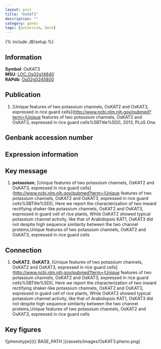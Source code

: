 ```yaml
---
layout: post
title: "OsKAT3"
description: ""
category: genes
tags: [potassium, Gene]
---
```

{% include JB/setup %}

## Information
__Symbol__: OsKAT3  
__MSU__: [LOC_Os02g14840](http://rice.plantbiology.msu.edu/cgi-bin/ORF_infopage.cgi?orf=LOC_Os02g14840)  
__RAPdb__: [Os02g0245800](http://rapdb.dna.affrc.go.jp/viewer/gbrowse_details/irgsp1?name=Os02g0245800)  

## Publication
1. [Unique features of two potassium channels, OsKAT2 and OsKAT3, expressed in rice guard cells](http://www.ncbi.nlm.nih.gov/pubmed?term=(Unique features of two potassium channels, OsKAT2 and OsKAT3, expressed in rice guard cells%5BTitle%5D)), 2013, PLoS One.

## Genbank accession number

## Expression information

## Key message
1. __potassium__, [Unique features of two potassium channels, OsKAT2 and OsKAT3, expressed in rice guard cells](http://www.ncbi.nlm.nih.gov/pubmed?term=(Unique features of two potassium channels, OsKAT2 and OsKAT3, expressed in rice guard cells%5BTitle%5D)),  Here we report the characterization of two inward rectifying shaker-like potassium channels, OsKAT2 and OsKAT3, expressed in guard cell of rice plants, While OsKAT2 showed typical potassium channel activity, like that of Arabidopsis KAT1, OsKAT3 did not despite high sequence similarity between the two channel proteins,Unique features of two potassium channels, OsKAT2 and OsKAT3, expressed in rice guard cells

## Connection
1. __OsKAT2__, __OsKAT3__, [Unique features of two potassium channels, OsKAT2 and OsKAT3, expressed in rice guard cells](http://www.ncbi.nlm.nih.gov/pubmed?term=(Unique features of two potassium channels, OsKAT2 and OsKAT3, expressed in rice guard cells%5BTitle%5D)),  Here we report the characterization of two inward rectifying shaker-like potassium channels, OsKAT2 and OsKAT3, expressed in guard cell of rice plants, While OsKAT2 showed typical potassium channel activity, like that of Arabidopsis KAT1, OsKAT3 did not despite high sequence similarity between the two channel proteins,Unique features of two potassium channels, OsKAT2 and OsKAT3, expressed in rice guard cells

## Key figures
![phenotype]({{ BASE_PATH }}/assets/images/OsKAT3.pheno.png)


